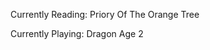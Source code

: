 Currently Reading: Priory Of The Orange Tree 

Currently Playing: Dragon Age 2

<!---
NotTifako/NotTifako is a ✨ special ✨ repository because its `README.md` (this file) appears on your GitHub profile.
You can click the Preview link to take a look at your changes.
--->
